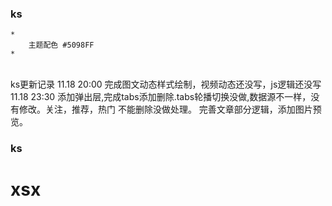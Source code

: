 ### ks

	*
		主题配色 #5098FF
	*


​	
	ks更新记录
	  11.18 20:00  完成图文动态样式绘制，视频动态还没写，js逻辑还没写
	  11.18 23:30  添加弹出层,完成tabs添加删除.tabs轮播切换没做,数据源不一样，没有修改。关注，推荐，热门 不能删除没做处理。
				   完善文章部分逻辑，添加图片预览。

### ks





# xsx


